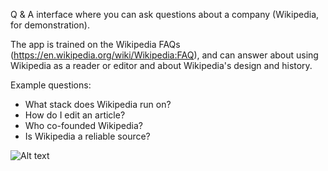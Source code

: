 Q & A interface where you can ask questions about a company (Wikipedia, for demonstration).

The app is trained on the Wikipedia FAQs (https://en.wikipedia.org/wiki/Wikipedia:FAQ), and can answer about using Wikipedia as a reader or editor and about Wikipedia's design and history. 

Example questions: 

- What stack does Wikipedia run on?
- How do I edit an article?
- Who co-founded Wikipedia?
- Is Wikipedia a reliable source?

![Alt text](/LLM-app/images/interface.png?raw=true)



